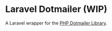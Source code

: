 Laravel Dotmailer (WIP)
=================

A Laravel wrapper for the [PHP Dotmailer Library](https://github.com/industrious-mouse/PHP-Dotmailer).
